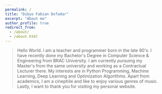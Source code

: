 ```yaml
---
permalink: /
title: "Dibyo Fabian Dofadar"
excerpt: "About me"
author_profile: true
redirect_from: 
  - /about/
  - /about.html
---
```


> Hello World. 
> I am a teacher and programmer born in the late 90's. I have recently done my Bachelor's Degree in Computer Science & Engineering from BRAC University. I am currently pursuing my Master's from the same university and working as a Contractual Lecturer there. 
> My interests are in Python Programming, Machine Learning, Deep Learning and Optimization Algorithms. Apart from academics, I am a cinephile and like to enjoy various genres of music.
> Lastly, I want to thank you for visiting my personal website.
